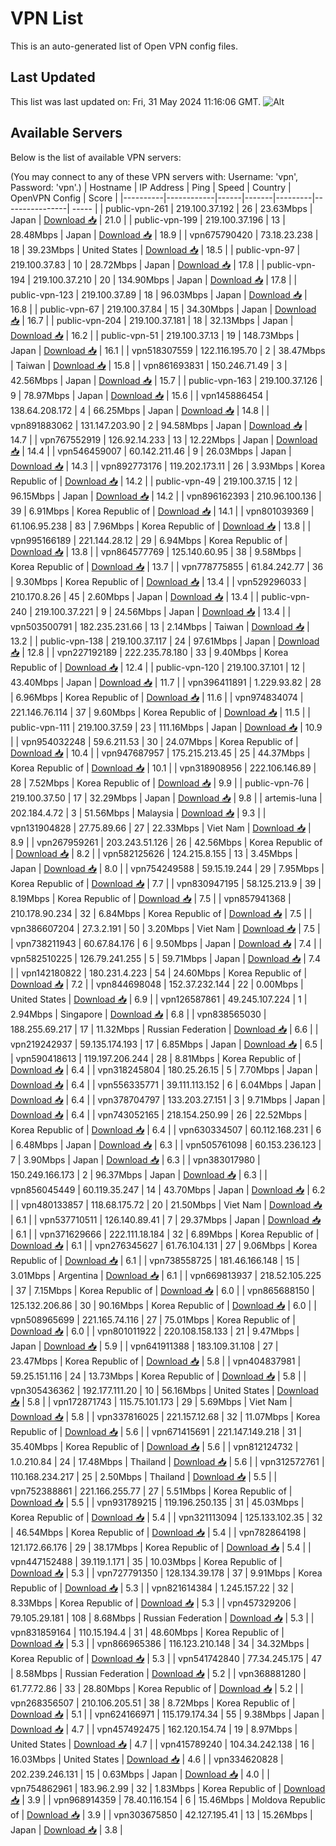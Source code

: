 # VPN List

This is an auto-generated list of Open VPN config files.

## Last Updated

This list was last updated on: Fri, 31 May 2024 11:16:06 GMT.
![Alt](https://repobeats.axiom.co/api/embed/186b98318ef1479477931607c1ad7d823f12451f.svg "Repobeats analytics image")

## Available Servers

Below is the list of available VPN servers:

(You may connect to any of these VPN servers with: Username: 'vpn', Password: 'vpn'.)
| Hostname | IP Address | Ping | Speed | Country | OpenVPN Config | Score |
|----------|------------|------|-------|---------|----------------| ----- |
| public-vpn-261 | 219.100.37.192 | 26 | 23.63Mbps | Japan | [Download 📥](./configs/server_0_JP.ovpn) | 21.0 |
| public-vpn-199 | 219.100.37.196 | 13 | 28.48Mbps | Japan | [Download 📥](./configs/server_1_JP.ovpn) | 18.9 |
| vpn675790420 | 73.18.23.238 | 18 | 39.23Mbps | United States | [Download 📥](./configs/server_2_US.ovpn) | 18.5 |
| public-vpn-97 | 219.100.37.83 | 10 | 28.72Mbps | Japan | [Download 📥](./configs/server_3_JP.ovpn) | 17.8 |
| public-vpn-194 | 219.100.37.210 | 20 | 134.90Mbps | Japan | [Download 📥](./configs/server_4_JP.ovpn) | 17.8 |
| public-vpn-123 | 219.100.37.89 | 18 | 96.03Mbps | Japan | [Download 📥](./configs/server_5_JP.ovpn) | 16.8 |
| public-vpn-67 | 219.100.37.84 | 15 | 34.30Mbps | Japan | [Download 📥](./configs/server_6_JP.ovpn) | 16.7 |
| public-vpn-204 | 219.100.37.181 | 18 | 32.13Mbps | Japan | [Download 📥](./configs/server_7_JP.ovpn) | 16.2 |
| public-vpn-51 | 219.100.37.13 | 19 | 148.73Mbps | Japan | [Download 📥](./configs/server_8_JP.ovpn) | 16.1 |
| vpn518307559 | 122.116.195.70 | 2 | 38.47Mbps | Taiwan | [Download 📥](./configs/server_9_TW.ovpn) | 15.8 |
| vpn861693831 | 150.246.71.49 | 3 | 42.56Mbps | Japan | [Download 📥](./configs/server_10_JP.ovpn) | 15.7 |
| public-vpn-163 | 219.100.37.126 | 9 | 78.97Mbps | Japan | [Download 📥](./configs/server_11_JP.ovpn) | 15.6 |
| vpn145886454 | 138.64.208.172 | 4 | 66.25Mbps | Japan | [Download 📥](./configs/server_12_JP.ovpn) | 14.8 |
| vpn891883062 | 131.147.203.90 | 2 | 94.58Mbps | Japan | [Download 📥](./configs/server_13_JP.ovpn) | 14.7 |
| vpn767552919 | 126.92.14.233 | 13 | 12.22Mbps | Japan | [Download 📥](./configs/server_14_JP.ovpn) | 14.4 |
| vpn546459007 | 60.142.211.46 | 9 | 26.03Mbps | Japan | [Download 📥](./configs/server_15_JP.ovpn) | 14.3 |
| vpn892773176 | 119.202.173.11 | 26 | 3.93Mbps | Korea Republic of | [Download 📥](./configs/server_16_KR.ovpn) | 14.2 |
| public-vpn-49 | 219.100.37.15 | 12 | 96.15Mbps | Japan | [Download 📥](./configs/server_17_JP.ovpn) | 14.2 |
| vpn896162393 | 210.96.100.136 | 39 | 6.91Mbps | Korea Republic of | [Download 📥](./configs/server_18_KR.ovpn) | 14.1 |
| vpn801039369 | 61.106.95.238 | 83 | 7.96Mbps | Korea Republic of | [Download 📥](./configs/server_19_KR.ovpn) | 13.8 |
| vpn995166189 | 221.144.28.12 | 29 | 6.94Mbps | Korea Republic of | [Download 📥](./configs/server_20_KR.ovpn) | 13.8 |
| vpn864577769 | 125.140.60.95 | 38 | 9.58Mbps | Korea Republic of | [Download 📥](./configs/server_21_KR.ovpn) | 13.7 |
| vpn778775855 | 61.84.242.77 | 36 | 9.30Mbps | Korea Republic of | [Download 📥](./configs/server_22_KR.ovpn) | 13.4 |
| vpn529296033 | 210.170.8.26 | 45 | 2.60Mbps | Japan | [Download 📥](./configs/server_23_JP.ovpn) | 13.4 |
| public-vpn-240 | 219.100.37.221 | 9 | 24.56Mbps | Japan | [Download 📥](./configs/server_24_JP.ovpn) | 13.4 |
| vpn503500791 | 182.235.231.66 | 13 | 2.14Mbps | Taiwan | [Download 📥](./configs/server_25_TW.ovpn) | 13.2 |
| public-vpn-138 | 219.100.37.117 | 24 | 97.61Mbps | Japan | [Download 📥](./configs/server_26_JP.ovpn) | 12.8 |
| vpn227192189 | 222.235.78.180 | 33 | 9.40Mbps | Korea Republic of | [Download 📥](./configs/server_27_KR.ovpn) | 12.4 |
| public-vpn-120 | 219.100.37.101 | 12 | 43.40Mbps | Japan | [Download 📥](./configs/server_28_JP.ovpn) | 11.7 |
| vpn396411891 | 1.229.93.82 | 28 | 6.96Mbps | Korea Republic of | [Download 📥](./configs/server_29_KR.ovpn) | 11.6 |
| vpn974834074 | 221.146.76.114 | 37 | 9.60Mbps | Korea Republic of | [Download 📥](./configs/server_30_KR.ovpn) | 11.5 |
| public-vpn-111 | 219.100.37.59 | 23 | 111.16Mbps | Japan | [Download 📥](./configs/server_31_JP.ovpn) | 10.9 |
| vpn954032248 | 59.6.211.53 | 30 | 24.07Mbps | Korea Republic of | [Download 📥](./configs/server_32_KR.ovpn) | 10.4 |
| vpn947687957 | 175.215.213.45 | 25 | 44.37Mbps | Korea Republic of | [Download 📥](./configs/server_33_KR.ovpn) | 10.1 |
| vpn318908956 | 222.106.146.89 | 28 | 7.52Mbps | Korea Republic of | [Download 📥](./configs/server_34_KR.ovpn) | 9.9 |
| public-vpn-76 | 219.100.37.50 | 17 | 32.29Mbps | Japan | [Download 📥](./configs/server_35_JP.ovpn) | 9.8 |
| artemis-luna | 202.184.4.72 | 3 | 51.56Mbps | Malaysia | [Download 📥](./configs/server_36_MY.ovpn) | 9.3 |
| vpn131904828 | 27.75.89.66 | 27 | 22.33Mbps | Viet Nam | [Download 📥](./configs/server_37_VN.ovpn) | 8.9 |
| vpn267959261 | 203.243.51.126 | 26 | 42.56Mbps | Korea Republic of | [Download 📥](./configs/server_38_KR.ovpn) | 8.2 |
| vpn582125626 | 124.215.8.155 | 13 | 3.45Mbps | Japan | [Download 📥](./configs/server_39_JP.ovpn) | 8.0 |
| vpn754249588 | 59.15.19.244 | 29 | 7.95Mbps | Korea Republic of | [Download 📥](./configs/server_40_KR.ovpn) | 7.7 |
| vpn830947195 | 58.125.213.9 | 39 | 8.19Mbps | Korea Republic of | [Download 📥](./configs/server_41_KR.ovpn) | 7.5 |
| vpn857941368 | 210.178.90.234 | 32 | 6.84Mbps | Korea Republic of | [Download 📥](./configs/server_42_KR.ovpn) | 7.5 |
| vpn386607204 | 27.3.2.191 | 50 | 3.20Mbps | Viet Nam | [Download 📥](./configs/server_43_VN.ovpn) | 7.5 |
| vpn738211943 | 60.67.84.176 | 6 | 9.50Mbps | Japan | [Download 📥](./configs/server_44_JP.ovpn) | 7.4 |
| vpn582510225 | 126.79.241.255 | 5 | 59.71Mbps | Japan | [Download 📥](./configs/server_45_JP.ovpn) | 7.4 |
| vpn142180822 | 180.231.4.223 | 54 | 24.60Mbps | Korea Republic of | [Download 📥](./configs/server_46_KR.ovpn) | 7.2 |
| vpn844698048 | 152.37.232.144 | 22 | 0.00Mbps | United States | [Download 📥](./configs/server_47_US.ovpn) | 6.9 |
| vpn126587861 | 49.245.107.224 | 1 | 2.94Mbps | Singapore | [Download 📥](./configs/server_48_SG.ovpn) | 6.8 |
| vpn838565030 | 188.255.69.217 | 17 | 11.32Mbps | Russian Federation | [Download 📥](./configs/server_49_RU.ovpn) | 6.6 |
| vpn219242937 | 59.135.174.193 | 17 | 6.85Mbps | Japan | [Download 📥](./configs/server_50_JP.ovpn) | 6.5 |
| vpn590418613 | 119.197.206.244 | 28 | 8.81Mbps | Korea Republic of | [Download 📥](./configs/server_51_KR.ovpn) | 6.4 |
| vpn318245804 | 180.25.26.15 | 5 | 7.70Mbps | Japan | [Download 📥](./configs/server_52_JP.ovpn) | 6.4 |
| vpn556335771 | 39.111.113.152 | 6 | 6.04Mbps | Japan | [Download 📥](./configs/server_53_JP.ovpn) | 6.4 |
| vpn378704797 | 133.203.27.151 | 3 | 9.71Mbps | Japan | [Download 📥](./configs/server_54_JP.ovpn) | 6.4 |
| vpn743052165 | 218.154.250.99 | 26 | 22.52Mbps | Korea Republic of | [Download 📥](./configs/server_55_KR.ovpn) | 6.4 |
| vpn630334507 | 60.112.168.231 | 6 | 6.48Mbps | Japan | [Download 📥](./configs/server_56_JP.ovpn) | 6.3 |
| vpn505761098 | 60.153.236.123 | 7 | 3.90Mbps | Japan | [Download 📥](./configs/server_57_JP.ovpn) | 6.3 |
| vpn383017980 | 150.249.166.173 | 2 | 96.37Mbps | Japan | [Download 📥](./configs/server_58_JP.ovpn) | 6.3 |
| vpn856045449 | 60.119.35.247 | 14 | 43.70Mbps | Japan | [Download 📥](./configs/server_59_JP.ovpn) | 6.2 |
| vpn480133857 | 118.68.175.72 | 20 | 21.50Mbps | Viet Nam | [Download 📥](./configs/server_60_VN.ovpn) | 6.1 |
| vpn537710511 | 126.140.89.41 | 7 | 29.37Mbps | Japan | [Download 📥](./configs/server_61_JP.ovpn) | 6.1 |
| vpn371629666 | 222.111.18.184 | 32 | 6.89Mbps | Korea Republic of | [Download 📥](./configs/server_62_KR.ovpn) | 6.1 |
| vpn276345627 | 61.76.104.131 | 27 | 9.06Mbps | Korea Republic of | [Download 📥](./configs/server_63_KR.ovpn) | 6.1 |
| vpn738558725 | 181.46.166.148 | 15 | 3.01Mbps | Argentina | [Download 📥](./configs/server_64_AR.ovpn) | 6.1 |
| vpn669813937 | 218.52.105.225 | 37 | 7.15Mbps | Korea Republic of | [Download 📥](./configs/server_65_KR.ovpn) | 6.0 |
| vpn865688150 | 125.132.206.86 | 30 | 90.16Mbps | Korea Republic of | [Download 📥](./configs/server_66_KR.ovpn) | 6.0 |
| vpn508965699 | 221.165.74.116 | 27 | 75.01Mbps | Korea Republic of | [Download 📥](./configs/server_67_KR.ovpn) | 6.0 |
| vpn801011922 | 220.108.158.133 | 21 | 9.47Mbps | Japan | [Download 📥](./configs/server_68_JP.ovpn) | 5.9 |
| vpn641911388 | 183.109.31.108 | 27 | 23.47Mbps | Korea Republic of | [Download 📥](./configs/server_69_KR.ovpn) | 5.8 |
| vpn404837981 | 59.25.151.116 | 24 | 13.73Mbps | Korea Republic of | [Download 📥](./configs/server_70_KR.ovpn) | 5.8 |
| vpn305436362 | 192.177.111.20 | 10 | 56.16Mbps | United States | [Download 📥](./configs/server_71_US.ovpn) | 5.8 |
| vpn172871743 | 115.75.101.173 | 29 | 5.69Mbps | Viet Nam | [Download 📥](./configs/server_72_VN.ovpn) | 5.8 |
| vpn337816025 | 221.157.12.68 | 32 | 11.07Mbps | Korea Republic of | [Download 📥](./configs/server_73_KR.ovpn) | 5.6 |
| vpn671415691 | 221.147.149.218 | 31 | 35.40Mbps | Korea Republic of | [Download 📥](./configs/server_74_KR.ovpn) | 5.6 |
| vpn812124732 | 1.0.210.84 | 24 | 17.48Mbps | Thailand | [Download 📥](./configs/server_75_TH.ovpn) | 5.6 |
| vpn312572761 | 110.168.234.217 | 25 | 2.50Mbps | Thailand | [Download 📥](./configs/server_76_TH.ovpn) | 5.5 |
| vpn752388861 | 221.166.255.77 | 27 | 5.51Mbps | Korea Republic of | [Download 📥](./configs/server_77_KR.ovpn) | 5.5 |
| vpn931789215 | 119.196.250.135 | 31 | 45.03Mbps | Korea Republic of | [Download 📥](./configs/server_78_KR.ovpn) | 5.4 |
| vpn321113094 | 125.133.102.35 | 32 | 46.54Mbps | Korea Republic of | [Download 📥](./configs/server_79_KR.ovpn) | 5.4 |
| vpn782864198 | 121.172.66.176 | 29 | 38.17Mbps | Korea Republic of | [Download 📥](./configs/server_80_KR.ovpn) | 5.4 |
| vpn447152488 | 39.119.1.171 | 35 | 10.03Mbps | Korea Republic of | [Download 📥](./configs/server_81_KR.ovpn) | 5.3 |
| vpn727791350 | 128.134.39.178 | 37 | 9.91Mbps | Korea Republic of | [Download 📥](./configs/server_82_KR.ovpn) | 5.3 |
| vpn821614384 | 1.245.157.22 | 32 | 8.33Mbps | Korea Republic of | [Download 📥](./configs/server_83_KR.ovpn) | 5.3 |
| vpn457329206 | 79.105.29.181 | 108 | 8.68Mbps | Russian Federation | [Download 📥](./configs/server_84_RU.ovpn) | 5.3 |
| vpn831859164 | 110.15.194.4 | 31 | 48.60Mbps | Korea Republic of | [Download 📥](./configs/server_85_KR.ovpn) | 5.3 |
| vpn866965386 | 116.123.210.148 | 34 | 34.32Mbps | Korea Republic of | [Download 📥](./configs/server_86_KR.ovpn) | 5.3 |
| vpn541742840 | 77.34.245.175 | 47 | 8.58Mbps | Russian Federation | [Download 📥](./configs/server_87_RU.ovpn) | 5.2 |
| vpn368881280 | 61.77.72.86 | 33 | 28.80Mbps | Korea Republic of | [Download 📥](./configs/server_88_KR.ovpn) | 5.2 |
| vpn268356507 | 210.106.205.51 | 38 | 8.72Mbps | Korea Republic of | [Download 📥](./configs/server_89_KR.ovpn) | 5.1 |
| vpn624166971 | 115.179.174.34 | 55 | 9.38Mbps | Japan | [Download 📥](./configs/server_90_JP.ovpn) | 4.7 |
| vpn457492475 | 162.120.154.74 | 19 | 8.97Mbps | United States | [Download 📥](./configs/server_91_US.ovpn) | 4.7 |
| vpn415789240 | 104.34.242.138 | 16 | 16.03Mbps | United States | [Download 📥](./configs/server_92_US.ovpn) | 4.6 |
| vpn334620828 | 202.239.246.131 | 15 | 0.63Mbps | Japan | [Download 📥](./configs/server_93_JP.ovpn) | 4.0 |
| vpn754862961 | 183.96.2.99 | 32 | 1.83Mbps | Korea Republic of | [Download 📥](./configs/server_94_KR.ovpn) | 3.9 |
| vpn968914359 | 78.40.116.154 | 6 | 15.46Mbps | Moldova Republic of | [Download 📥](./configs/server_95_MD.ovpn) | 3.9 |
| vpn303675850 | 42.127.195.41 | 13 | 15.26Mbps | Japan | [Download 📥](./configs/server_96_JP.ovpn) | 3.8 |
